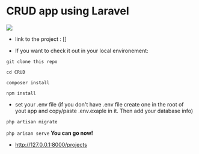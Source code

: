 # CRUD app using Laravel

<img src="https://itsolutionstuff.com/upload/laravel-8-inertia-crud-app.gif">


- link to the project : []

- If you want to check it out in your local environement:

``git clone this repo
``

``cd CRUD
``

``composer install
``

``npm install
``
- set your .env file (if you don't have .env file create one in the root of yout app and copy/paste .env.exaple in it. Then add your database info)

`` php artisan migrate
``

`` php arisan serve
``
**You can go now!**

-  http://127.0.0.1:8000/projects


